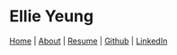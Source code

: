 # Ellie Yeung

[Home](.) | [About](about.md) | [Resume](Ellie_Yeung_Resume.pdf) | [Github] | [LinkedIn]

   [home]: <https://ellieyeung.me>
   [github]: <https://github.com/yelleagle/>
   [linkedin]: <https://www.linkedin.com/in/ellieyeung>
